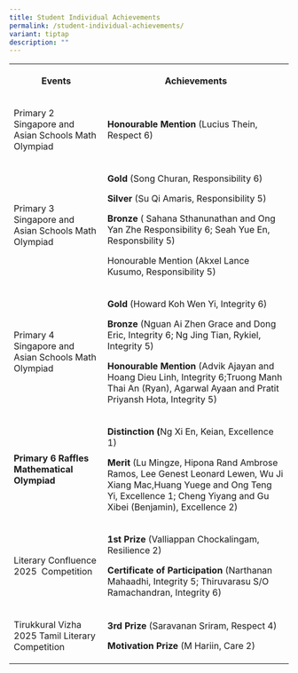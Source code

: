 ```yaml
---
title: Student Individual Achievements
permalink: /student-individual-achievements/
variant: tiptap
description: ""
---
```

<p></p>
<table style="minWidth: 50px">
<colgroup>
<col>
<col>
</colgroup>
<tbody>
<tr>
<th rowspan="1" colspan="1">
<p><strong>Events</strong>
</p>
</th>
<th rowspan="1" colspan="1">
<p>Achievements</p>
</th>
</tr>
<tr>
<td rowspan="1" colspan="1">
<p>Primary 2 Singapore and Asian Schools Math Olympiad</p>
</td>
<td rowspan="1" colspan="1">
<p><strong>Honourable Mention</strong> (Lucius Thein, Respect 6)</p>
</td>
</tr>
<tr>
<td rowspan="1" colspan="1">
<p>Primary 3 Singapore and Asian Schools Math Olympiad</p>
</td>
<td rowspan="1" colspan="1">
<p><strong>Gold</strong> (Song Churan, Responsibility 6)</p>
<p><strong>Silver</strong> (Su Qi Amaris, Responsibility 5)</p>
<p><strong>Bronze</strong> ( Sahana Sthanunathan and Ong Yan Zhe Responsibility
6; Seah Yue En, Responsbility 5)</p>
<p>Honourable Mention (Akxel Lance Kusumo, Responsibility 5)</p>
</td>
</tr>
<tr>
<td rowspan="1" colspan="1">
<p>Primary 4 Singapore and Asian Schools Math Olympiad</p>
</td>
<td rowspan="1" colspan="1">
<p><strong>Gold</strong> (Howard Koh Wen Yi, Integrity 6)</p>
<p><strong>Bronze</strong> (Nguan Ai Zhen Grace and Dong Eric, Integrity 6;
Ng Jing Tian, Rykiel, Integrity 5)</p>
<p><strong>Honourable Mention</strong> (Advik Ajayan and Hoang Dieu Linh,
Integrity 6;Truong Manh Thai An (Ryan), Agarwal Ayaan and Pratit Priyansh
Hota, Integrity 5)</p>
</td>
</tr>
<tr>
<td rowspan="1" colspan="1">
<p><strong>Primary 6 Raffles Mathematical Olympiad</strong>
</p>
</td>
<td rowspan="1" colspan="1">
<p><strong>Distinction (</strong>Ng Xi En, Keian, Excellence 1)</p>
<p><strong>Merit</strong> (Lu Mingze, Hipona Rand Ambrose Ramos, Lee Genest
Leonard Lewen, Wu Ji Xiang Mac,Huang Yuege and Ong Teng Yi, Excellence
1; Cheng Yiyang and Gu Xibei (Benjamin), Excellence 2)</p>
</td>
</tr>
<tr>
<td rowspan="1" colspan="1">
<p>Literary Confluence 2025&nbsp; Competition</p>
</td>
<td rowspan="1" colspan="1">
<p><strong>1st Prize</strong> (Valliappan Chockalingam, Resilience 2)</p>
<p><strong>Certificate of Participation</strong> (Narthanan Mahaadhi, Integrity
5; Thiruvarasu S/O Ramachandran, Integrity 6)</p>
</td>
</tr>
<tr>
<td rowspan="1" colspan="1">
<p>Tirukkural Vizha 2025&nbsp;Tamil Literary Competition</p>
</td>
<td rowspan="1" colspan="1">
<p><strong>3rd Prize</strong> (Saravanan Sriram, Respect 4)</p>
<p><strong>Motivation Prize</strong> (M Hariin, Care 2)</p>
</td>
</tr>
</tbody>
</table>
<p></p>
